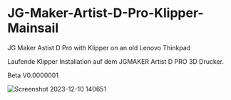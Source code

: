 # JG-Maker-Artist-D-Pro-Klipper-Mainsail
JG Maker Astist D Pro with Klipper  on an old Lenovo Thinkpad 

Laufende Klipper Installation auf dem JGMAKER Artist D PRO 3D Drucker.

Beta V0.0000001



![Screenshot 2023-12-10 140651](https://github.com/Martin-Stiller/JG-Maker-Artist-D-Pro-Klipper-Mainsail/assets/49054392/363fa66b-8a33-4fe2-becc-59eae1113759)
